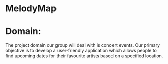 # MelodyMap

# Domain:
The project domain our group will deal with is concert events. Our primary objective is to develop a user-friendly application which allows people to find upcoming dates for their favourite artists based on a specified
location.
